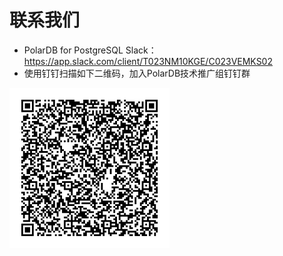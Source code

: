 # 联系我们

- PolarDB for PostgreSQL Slack：<https://app.slack.com/client/T023NM10KGE/C023VEMKS02>
- 使用钉钉扫描如下二维码，加入PolarDB技术推广组钉钉群

![polardb_group](pic/polardb_group.png)